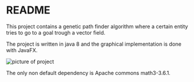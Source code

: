 # README #
This project contains a genetic path finder algorithm where a certain entity tries to go to a goal trough a vector field.

The project is written in java 8 and the graphical implementation is done with JavaFX.

![picture of project]("ReadmePicture.PNG")

The only non default dependency is Apache commons math3-3.6.1.
	